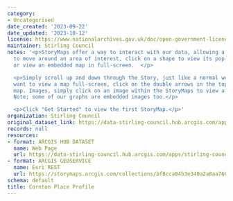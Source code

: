 ```yaml
---
category:
- Uncategorised
date_created: '2023-09-22'
date_updated: '2023-10-12'
license: https://www.nationalarchives.gov.uk/doc/open-government-licence/version/3/
maintainer: Stirling Council
notes: '<p>StoryMaps offer a way to interact with our data, allowing a user the ability
  to move around an area of interest, click on a shape to view its pop-up information,
  or view an embedded map in full-screen.  </p>

  <p>Simply scroll up and down through the Story, just like a normal webpage. If you
  want to view a map full-screen, click on the double arrows in the top right of that
  map. Images, simply click on an image within the StoryMaps to view a larger version.
  Note; some of our graphs are embedded images too.</p>

  <p>Click "Get Started" to view the first StoryMap.</p>'
organization: Stirling Council
original_dataset_link: https://data-stirling-council.hub.arcgis.com/apps/stirling-council::cornton-place-profile
records: null
resources:
- format: ARCGIS HUB DATASET
  name: Web Page
  url: https://data-stirling-council.hub.arcgis.com/apps/stirling-council::cornton-place-profile
- format: ARCGIS GEOSERVICE
  name: Esri REST
  url: https://storymaps.arcgis.com/collections/bf8cca04b3e340a2a8aa76647be3ce97
schema: default
title: Cornton Place Profile
---
```

